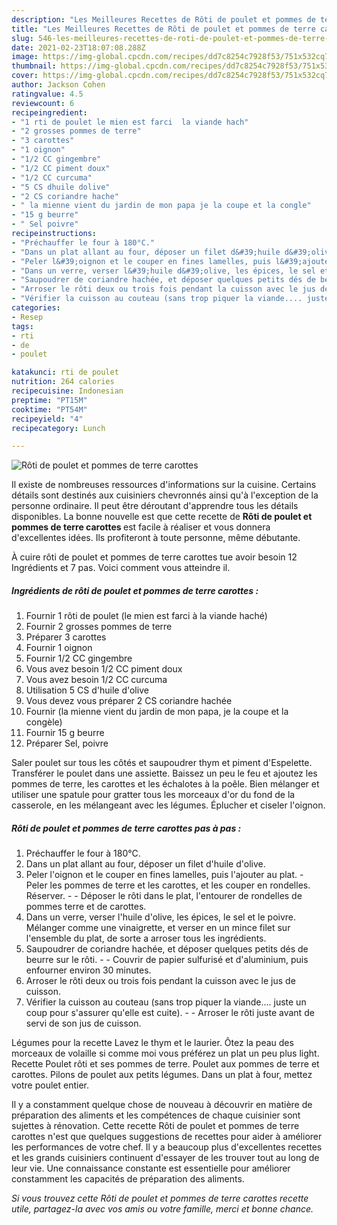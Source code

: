 ```yaml
---
description: "Les Meilleures Recettes de Rôti de poulet et pommes de terre carottes"
title: "Les Meilleures Recettes de Rôti de poulet et pommes de terre carottes"
slug: 546-les-meilleures-recettes-de-roti-de-poulet-et-pommes-de-terre-carottes
date: 2021-02-23T18:07:08.288Z
image: https://img-global.cpcdn.com/recipes/dd7c8254c7928f53/751x532cq70/roti-de-poulet-et-pommes-de-terre-carottes-photo-principale-de-la-recette.jpg
thumbnail: https://img-global.cpcdn.com/recipes/dd7c8254c7928f53/751x532cq70/roti-de-poulet-et-pommes-de-terre-carottes-photo-principale-de-la-recette.jpg
cover: https://img-global.cpcdn.com/recipes/dd7c8254c7928f53/751x532cq70/roti-de-poulet-et-pommes-de-terre-carottes-photo-principale-de-la-recette.jpg
author: Jackson Cohen
ratingvalue: 4.5
reviewcount: 6
recipeingredient:
- "1 rti de poulet le mien est farci  la viande hach"
- "2 grosses pommes de terre"
- "3 carottes"
- "1 oignon"
- "1/2 CC gingembre"
- "1/2 CC piment doux"
- "1/2 CC curcuma"
- "5 CS dhuile dolive"
- "2 CS coriandre hache"
- " la mienne vient du jardin de mon papa je la coupe et la congle"
- "15 g beurre"
- " Sel poivre"
recipeinstructions:
- "Préchauffer le four à 180°C."
- "Dans un plat allant au four, déposer un filet d&#39;huile d&#39;olive."
- "Peler l&#39;oignon et le couper en fines lamelles, puis l&#39;ajouter au plat. Peler les pommes de terre et les carottes, et les couper en rondelles. Réserver.  Déposer le rôti dans le plat, l&#39;entourer de rondelles de pommes terre et de carottes."
- "Dans un verre, verser l&#39;huile d&#39;olive, les épices, le sel et le poivre. Mélanger comme une vinaigrette, et verser en un mince filet sur l&#39;ensemble du plat, de sorte a arroser tous les ingrédients."
- "Saupoudrer de coriandre hachée, et déposer quelques petits dés de beurre sur le rôti.  Couvrir de papier sulfurisé et d&#39;aluminium, puis enfourner environ 30 minutes."
- "Arroser le rôti deux ou trois fois pendant la cuisson avec le jus de cuisson."
- "Vérifier la cuisson au couteau (sans trop piquer la viande.... juste un coup pour s&#39;assurer qu&#39;elle est cuite).  Arroser le rôti juste avant de servi de son jus de cuisson."
categories:
- Resep
tags:
- rti
- de
- poulet

katakunci: rti de poulet 
nutrition: 264 calories
recipecuisine: Indonesian
preptime: "PT15M"
cooktime: "PT54M"
recipeyield: "4"
recipecategory: Lunch

---
```



![Rôti de poulet et pommes de terre carottes](https://img-global.cpcdn.com/recipes/dd7c8254c7928f53/751x532cq70/roti-de-poulet-et-pommes-de-terre-carottes-photo-principale-de-la-recette.jpg)

Il existe de nombreuses ressources d'informations sur la cuisine. Certains détails sont destinés aux cuisiniers chevronnés ainsi qu'à l'exception de la personne ordinaire. Il peut être déroutant d'apprendre tous les détails disponibles. La bonne nouvelle est que cette recette de <strong> Rôti de poulet et pommes de terre carottes </strong> est facile à réaliser et vous donnera d'excellentes idées. Ils profiteront à toute personne, même débutante.

<!--inarticleads1-->

À cuire rôti de poulet et pommes de terre carottes tue avoir besoin 12 Ingrédients et 7 pas. Voici comment vous atteindre il.

##### Ingrédients de rôti de poulet et pommes de terre carottes :

1. Fournir 1 rôti de poulet (le mien est farci à la viande haché)
1. Fournir 2 grosses pommes de terre
1. Préparer 3 carottes
1. Fournir 1 oignon
1. Fournir 1/2 CC gingembre
1. Vous avez besoin 1/2 CC piment doux
1. Vous avez besoin 1/2 CC curcuma
1. Utilisation 5 CS d&#39;huile d&#39;olive
1. Vous devez vous préparer 2 CS coriandre hachée
1. Fournir  (la mienne vient du jardin de mon papa, je la coupe et la congèle)
1. Fournir 15 g beurre
1. Préparer  Sel, poivre


Saler poulet sur tous les côtés et saupoudrer thym et piment d&#39;Espelette. Transférer le poulet dans une assiette. Baissez un peu le feu et ajoutez les pommes de terre, les carottes et les échalotes à la poêle. Bien mélanger et utiliser une spatule pour gratter tous les morceaux d&#39;or du fond de la casserole, en les mélangeant avec les légumes. Éplucher et ciseler l&#39;oignon. 

<!--inarticleads2-->

##### Rôti de poulet et pommes de terre carottes pas à pas :

1. Préchauffer le four à 180°C.
1. Dans un plat allant au four, déposer un filet d&#39;huile d&#39;olive.
1. Peler l&#39;oignon et le couper en fines lamelles, puis l&#39;ajouter au plat. - Peler les pommes de terre et les carottes, et les couper en rondelles. Réserver. -  - Déposer le rôti dans le plat, l&#39;entourer de rondelles de pommes terre et de carottes.
1. Dans un verre, verser l&#39;huile d&#39;olive, les épices, le sel et le poivre. Mélanger comme une vinaigrette, et verser en un mince filet sur l&#39;ensemble du plat, de sorte a arroser tous les ingrédients.
1. Saupoudrer de coriandre hachée, et déposer quelques petits dés de beurre sur le rôti. -  - Couvrir de papier sulfurisé et d&#39;aluminium, puis enfourner environ 30 minutes.
1. Arroser le rôti deux ou trois fois pendant la cuisson avec le jus de cuisson.
1. Vérifier la cuisson au couteau (sans trop piquer la viande.... juste un coup pour s&#39;assurer qu&#39;elle est cuite). -  - Arroser le rôti juste avant de servi de son jus de cuisson.


Légumes pour la recette Lavez le thym et le laurier. Ôtez la peau des morceaux de volaille si comme moi vous préférez un plat un peu plus light. Recette Poulet rôti et ses pommes de terre. Poulet aux pommes de terre et carottes. Pilons de poulet aux petits légumes. Dans un plat à four, mettez votre poulet entier. 

<!--inarticleads1-->

<p>
Il y a constamment quelque chose de nouveau à découvrir en matière de préparation des aliments et les compétences de chaque cuisinier sont sujettes à rénovation. Cette recette Rôti de poulet et pommes de terre carottes n'est que quelques suggestions de recettes pour aider à améliorer les performances de votre chef. Il y a beaucoup plus d'excellentes recettes et les grands cuisiniers continuent d'essayer de les trouver tout au long de leur vie. Une connaissance constante est essentielle pour améliorer constamment les capacités de préparation des aliments.
</p>

<p>
<i>Si vous trouvez cette Rôti de poulet et pommes de terre carottes recette utile, partagez-la avec vos amis ou votre famille, merci et bonne chance.</i>
</p>
